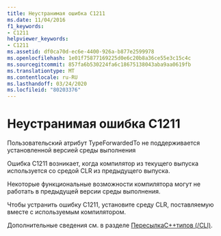 ```yaml
---
title: Неустранимая ошибка C1211
ms.date: 11/04/2016
f1_keywords:
- C1211
helpviewer_keywords:
- C1211
ms.assetid: df0ca70d-ec6e-4400-926a-b877e2599978
ms.openlocfilehash: 1e01f75877169225d0e6c20b8a36ce55e3c15c4c
ms.sourcegitcommit: 857fa6b530224fa6c18675138043aba9aa0619fb
ms.translationtype: MT
ms.contentlocale: ru-RU
ms.lasthandoff: 03/24/2020
ms.locfileid: "80203376"
---
```

# <a name="fatal-error-c1211"></a>Неустранимая ошибка C1211

Пользовательский атрибут TypeForwardedTo не поддерживается установленной версией среды выполнения

Ошибка C1211 возникает, когда компилятор из текущего выпуска используется со средой CLR из предыдущего выпуска.

Некоторые функциональные возможности компилятора могут не работать в предыдущей версии среды выполнения.

Чтобы устранить ошибку C1211, установите среду CLR, поставляемую вместе с используемым компилятором.

Дополнительные сведения см. в разделе [ПересылкаC++типов (/CLI)](../../extensions/type-forwarding-cpp-cli.md).
